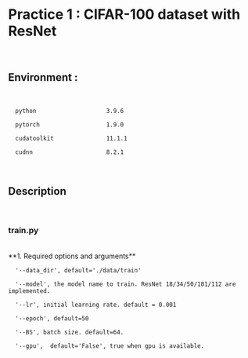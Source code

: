 # Practice 1 : CIFAR-100 dataset with ResNet
<br>

## Environment : 
<br>
<code>
  python                    3.9.6 <br>
  pytorch                   1.9.0 <br>
  cudatoolkit               11.1.1 <br>
  cudnn                     8.2.1 <br>
</code>
<br>

## Description
<br>

### train.py
<br>
**1. Required options and arguments**<br> <code>
  '--data_dir', default='./data/train' <br>
  '--model', the model name to train. ResNet 18/34/50/101/112 are implemented. <br>
  '--lr', initial learning rate. default = 0.001<br>
  '--epoch', default=50 <br>
  '--BS', batch size. default=64. <br>
  '--gpu',  default='False', true when gpu is available.<br> </code>
  
